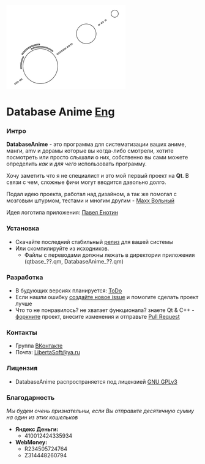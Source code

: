 ![Logo](./images/DBA_logo_m.png)

# Database Anime [Eng](./README_eng.md)

### Интро

**DatabaseAnime** - это программа для систематизации ваших аниме, манги, amv и дорамы
которые вы когда-либо смотрели, хотите посмотреть или просто слышали о них, собственно
вы сами можете определить *как* и *для чего* использовать программу.

Хочу заметить что я не специалист и это мой первый проект на **Qt**.
В связи с чем, сложные фичи могут вводится давольно долго.

Подал идею проекта, работал над дизайном, а так же помогал
с мозговым штурмом, тестами и многим другим - [Maxx Вольный](https://vk.com/id233189085)

Идея логотипа приложения: [Павел Енотин](https://vk.com/everydayiamsuffering)

### Установка
- Скачайте последний стабильный [релиз](https://github.com/LibertaSoft/DatabaseAnime/releases) для вашей системы
- Или скомпилируйте из исходников.
  - Файлы с переводами должны лежать в директории приложения (qtbase_??.qm, DatabaseAnime_??.qm)

### Разработка
- В будующих версиях планируется: [ToDo](./ToDo.md)
- Если нашли ошибку [создайте новое issue](https://github.com/LibertaSoft/DatabaseAnime/issues/new) и помогите сделать проект лучше
- Что то не понравилось? не хватает функционала? знаете Qt & C++ - [форкните](https://github.com/LibertaSoft/DatabaseAnime/fork) проект, внесите изменения и отправьте [Pull Request](https://github.com/LibertaSoft/DatabaseAnime/pulls)

### Контакты
- Группа [ВКонтакте](https://vk.com/db_anime)
- Почта: [LibertaSoft@ya.ru](mailto:libertasoft@ya.ru)

### Лицензия
- DatabaseAnime распространяется под лицензией [GNU GPLv3](./LICENSE)

### Благодарность
*Мы будем очень признательны, если Вы отправите десятичную сумму на один из этих кошельков*
- **Яндекс Деньги:**
  - 410012424335934
- **WebMoney:**
  - R234505724764
  - Z314448260794

